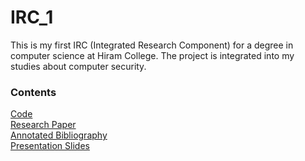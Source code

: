 # IRC_1
This is my first IRC (Integrated Research Component) for a degree in computer science at Hiram College. The project is integrated into my studies about computer security.

### Contents
[Code](https://github.com/henryroeth/IRC_1/tree/main/src) <br />
[Research Paper](https://github.com/henryroeth/IRC_1/blob/main/docs/irc_1_paper.pdf) <br />
[Annotated Bibliography](https://github.com/henryroeth/IRC_1/blob/main/docs/irc_1_biblio.pdf) <br />
[Presentation Slides](https://github.com/henryroeth/IRC_1/blob/main/docs/CPSC400_PRESENTATION.pdf) <br />
